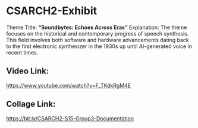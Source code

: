 # CSARCH2-Exhibit

Theme Title: **“Soundbytes: Echoes Across Eras”**
Explanation: The theme focuses on the historical and contemporary progress of speech synthesis. This field involves both software and hardware advancements dating back to the first electronic synthesizer in the 1930s up until AI-generated voice in recent times. 

## Video Link:
https://www.youtube.com/watch?v=F_TKdkRgM4E

## Collage Link:
https://bit.ly/CSARCH2-S15-Group3-Documentation
